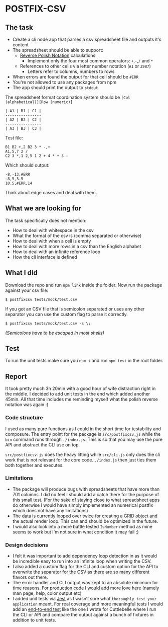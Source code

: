 POSTFIX-CSV
===========


## The task

- Create a cli node app that parses a csv spreadsheet file and outputs it's content
- The spreadsheet should be able to support:
	- [Reverse Polish Notation](https://en.wikipedia.org/wiki/Reverse_Polish_notation) calculations
		- Implement only the four most common operators: `+`,`-`,`/` and `*`
	- References to other cells via letter number notation (`A1` or `Z987`)
		- Letters refer to columns, numbers to rows
- When errors are found the output for that cell should be `#ERR`
- You're not allowed to use any packages from npm
- The app should print the output to `stdout`

The spreadsheet format coordination system should be `[Col (alphabetical)][Row (numeric)]`

```
| A1 | B1 | C1 |
----------------
| A2 | B2 | C2 |
----------------
| A3 | B3 | C3 |
```


Test file:

```csv
B1 B2 +,2 B2 3 * -,+
A1,5,7 2 /
C2 3 *,1 2,5 1 2 + 4 * + 3 -
```

Which should output:

```
-8,-13,#ERR
-8,5,3.5
10.5,#ERR,14
```

Think about edge cases and deal with them.


## What we are looking for

The task specifically does not mention:
- How to deal with whitespace in the csv
- What the format of the csv is (comma separated or otherwise)
- How to deal with when a cell is empty
- How to deal with more rows in a csv than the English alphabet
- How to deal with an infinite reference loop
- How the cli interface is defined


## What I did

Download the repo and run `npm link` inside the folder.
Now run the package against your csv file:

```shell
$ postfixcsv tests/mock/test.csv
```

If you got an CSV file that is semicolon separated or uses any other separator you can use the custom flag to parse it correctly.

```shell
$ postfixcsv tests/mock/test.csv -s \;
```

_(Semicolons have to be escaped in most shells)_


## Test

To run the unit tests make sure you `npm i` and run `npm test` in the root folder.


## Report

It took pretty much 3h 20min with a good hour of wife distraction right in the middle. I decided to add unit tests in the end which added another 45min. All
that time includes me reminding myself what the polish reverse notation was again :)


### Code structure

I used as many pure functions as I could in the short time for testability and composure.
The entry point for the package is `src/postfixcsv.js` while the `bin` command runs through `./index.js`. This is so that you may use the pure API and abstract
the CLI use on top.

`src/postfixcsv.js` does the heavy lifting while `src/cli.js` only does the cli work that is not relevant for the core code.
`./index.js` then just ties them both together and executes.


### Limitations

- The package will produce bugs with spreadsheets that have more than 701 columns. I did no feel I should add a catch there for the purpose of this small test.
  (For the sake of staying close to what spreadsheet apps do otherwise I would have simply implemented an numerical postfix which does not have any limitations)
- The data is currently looped over twice for creating a GRID object and the actual render loop. This can and should be optimized in the future.
- I would also look into a more battle tested `IsNumber` method as mine seems to work but I'm not sure in what condition it may fail ;)


### Design decisions

- I felt it was important to add dependency loop detection in as it would be incredible easy to run into an infinite loop when writing the CSV.
- I also added a custom flag for the CLI and custom option for the API to overwrite the separator for the CSV as there are so many different flavors out there.
- The error handler and CLI output was kept to an absolute minimum for time reasons. For production code I would add more love here
  (namely man page, help, color output etc)
- I added unit tests via [Jest](https://facebook.github.io/jest/) as I wasn’t sure what `thoroughly test your application` meant. For real coverage and more
  meaningful tests I would add an [end-to-end test](https://github.com/cuttlebelle/cuttlebelle/blob/master/tests/tester.js) like the one I wrote for
  Cuttlebelle where I run the CLI or API and compare the output against a bunch of fixtures in addition to unit tests.
